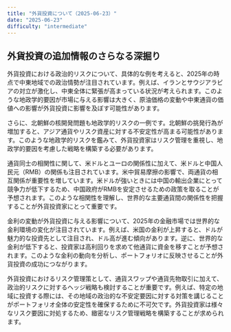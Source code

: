 ```yaml
---
title: "外貨投資について（2025-06-23）"
date: "2025-06-23"
difficulty: "intermediate"
---
```


## 外貨投資の追加情報のさらなる深掘り

外貨投資における政治的リスクについて、具体的な例を考えると、2025年の時点で中東地域での政治情勢が注目されています。例えば、イランとサウジアラビアの対立が激化し、中東全体に緊張が高まっている状況が考えられます。このような地政学的要因が市場に与える影響は大きく、原油価格の変動や中東通貨の価値への影響が外貨投資に影響を及ぼす可能性があります。

さらに、北朝鮮の核開発問題も地政学的リスクの一例です。北朝鮮の挑発行為が増加すると、アジア通貨やリスク資産に対する不安定性が高まる可能性があります。このような地政学的リスクを鑑みて、外貨投資家はリスク管理を重視し、地政学的要因を考慮した戦略を構築する必要があります。

通貨同士の相関性に関して、米ドルとユーロの関係性に加えて、米ドルと中国人民元（RMB）の関係も注目されています。米中貿易摩擦の影響で、両通貨の相互関係が重要性を増しています。米ドルが強いときには中国の輸出企業にとって競争力が低下するため、中国政府がRMBを安定させるための政策を取ることが予想されます。このような相関性を理解し、世界的な主要通貨間の関係性を把握することが外貨投資家にとって重要です。

金利の変動が外貨投資に与える影響について、2025年の金融市場では世界的な金利環境の変化が注目されています。例えば、米国の金利が上昇すると、ドルが魅力的な投資先として注目され、ドル高が進む傾向があります。逆に、世界的な金利が低下すると、投資家は高利回りを求めて他通貨に資金を移すことが予想されます。このような金利の動向を分析し、ポートフォリオに反映させることが外貨投資の成功につながります。

外貨投資におけるリスク管理策として、通貨スワップや通貨先物取引に加えて、政治的リスクに対するヘッジ戦略も検討することが重要です。例えば、特定の地域に投資する際には、その地域の政治的な不安定要因に対する対策を講じることがポートフォリオ全体の安定性を確保するために不可欠です。外貨投資家は様々なリスク要因に対処するため、緻密なリスク管理戦略を構築することが求められます。
